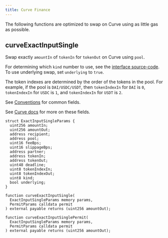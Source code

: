 ```yaml
---
title: Curve Finance
---
```


The following functions are optimized to swap on Curve using as little gas as possible.

## curveExactInputSingle

Swap exactly `amountIn` of `tokenIn` for `tokenOut` on Curve using `pool`.

For determining which `kind` number to use, see the [interface source-code](https://github.com/sifiorg/sifi/blob/master/packages/hardhat/contracts/interfaces/external/ICurvePool.sol).
To use underlying swap, set `underlying` to `true`.

The token indexes are determined by the order of the tokens in the pool. For example, if the pool is `DAI/USDC/USDT`,
then `tokenIndexIn` for `DAI` is `0`, `tokenIndexIn` for `USDC` is `1`, and `tokenIndexIn` for `USDT` is `2`.

See [Conventions](../../conventions) for common fields.

See [Curve docs](https://docs.curve.fi/) for more on these fields.

```solidity
struct ExactInputSingleParams {
  uint256 amountIn;
  uint256 amountOut;
  address recipient;
  address pool;
  uint16 feeBps;
  uint16 slippageBps;
  address partner;
  address tokenIn;
  address tokenOut;
  uint48 deadline;
  uint8 tokenIndexIn;
  uint8 tokenIndexOut;
  uint8 kind;
  bool underlying;
}

function curveExactInputSingle(
  ExactInputSingleParams memory params,
  PermitParams calldata permit
) external payable returns (uint256 amountOut);

function curveExactInputSinglePermit(
  ExactInputSingleParams memory params,
  PermitParams calldata permit
) external payable returns (uint256 amountOut);
```

